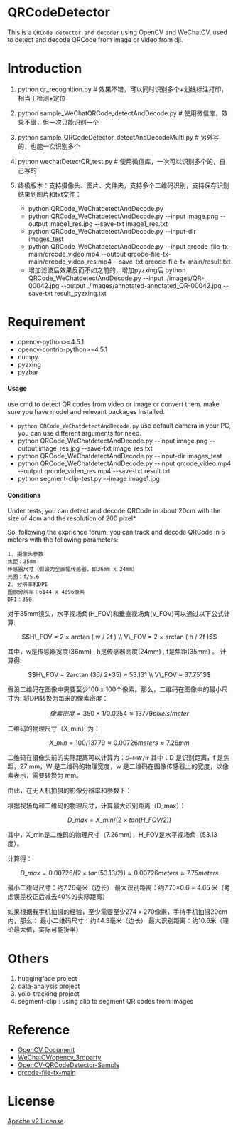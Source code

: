 # QRCodeDetector

This is a `QRCode detector and decoder` using OpenCV and WeChatCV, used to detect and decode QRCode from image or video from dji.

# Introduction
1. python qr_recognition.py # 效果不错，可以同时识别多个+划线标注打印，相当于检测+定位
2. python sample_WeChatQRCode_detectAndDecode.py # 使用微信库，效果不错，但一次只能识别一个
3. python sample_QRCodeDetector_detectAndDecodeMulti.py # 另外写的，也能一次识别多个
4. python wechatDetectQR_test.py # 使用微信库，一次可以识别多个的，自己写的

5. 终极版本：支持摄像头、图片、文件夹，支持多个二维码识别，支持保存识别结果到图片和txt文件：
    - python QRCode_WeChatdetectAndDecode.py
    - python QRCode_WeChatdetectAndDecode.py --input image.png --output image1_res.jpg --save-txt image1_res.txt
    - python QRCode_WeChatdetectAndDecode.py --input-dir images_test
    - python QRCode_WeChatdetectAndDecode.py --input qrcode-file-tx-main/qrcode_video.mp4 --output qrcode-file-tx-main/qrcode_video_res.mp4 --save-txt qrcode-file-tx-main/result.txt
    - 增加滤波后效果反而不如之前的，增加pyzxing后
    python QRCode_WeChatdetectAndDecode.py --input ./images/QR-00042.jpg --output ./images/annotated-annotated_QR-00042.jpg --save-txt result_pyzxing.txt


# Requirement 
* opencv-python>=4.5.1
* opencv-contrib-python>=4.5.1
* numpy
* pyzxing
* pyzbar

#### Usage

use cmd to detect QR codes from video or image or convert them. 
make sure you have model and relevant packages installed. 
- `python QRCode_WeChatdetectAndDecode.py` use default camera in your PC, you can use different arguments for need.
- python QRCode_WeChatdetectAndDecode.py --input image.png --output image_res.jpg --save-txt image_res.txt
- python QRCode_WeChatdetectAndDecode.py --input-dir images_test
- python QRCode_WeChatdetectAndDecode.py --input qrcode_video.mp4 --output qrcode_video_res.mp4 --save-txt result.txt
- python segment-clip-test.py --image image1.jpg

#### Conditions

Under tests, you can detect and decode QRCode in about 20cm with the size of 4cm and the resolution of 200 pixel*.

So, following the exprience forum, you can track and decode QRCode in 5 meters with the following parameters:
```
1. 摄像头参数
焦距：35mm 
传感器尺寸（假设为全画幅传感器，即36mm x 24mm）
光圈：f/5.6
2. 分辨率和DPI
图像分辨率：6144 x 4096像素
DPI：350
```
对于35mm镜头，水平视场角(H_FOV)和垂直视场角(V_FOV)可以通过以下公式计算:
```math
H\_FOV = 2 × arctan ( w / 2f ) \\
V\_FOV = 2 × arctan ( h / 2f )
```
其中，w是传感器宽度(36mm) , h是传感器高度(24mm) , f是焦距(35mm) 。
计算得:

```math
H\_FOV = 2arctan (36/ 2*35) ≈ 53.13° \\
V\_FOV ≈ 37.75°
```

假设二维码在图像中需要至少100 x 100个像素。那么，二维码在图像中的最小尺寸为:
将DPI转换为每米的像素密度：

```math
像素密度=350×1 /0.0254≈13779 pixels/meter
```
二维码的物理尺寸（X_min）为：
```math
X\_min= 100 / 13779 ≈ 0.00726meters ≈ 7.26mm
```
二维码在摄像头前的实际距离可以计算为：`𝐷=𝑓×𝑊/𝑤`
其中：D 是识别距离，f 是焦距，27 mm，W 是二维码的物理宽度，w 是二维码在图像传感器上的宽度，以像素表示，需要转换为 mm。

由此，在无人机拍摄的影像分辨率和参数下：

根据视场角和二维码的物理尺寸，计算最大识别距离（D_max）：
```math
D\_max= X\_min/(2×tan(H\_FOV/2))
```

其中，X_min是二维码的物理尺寸（7.26mm），H_FOV是水平视场角（53.13度）。

计算得：
```math
D\_max =0.00726/(2×tan(53.13/2)) ≈0.00726meters ≈7.75meters
```
最小二维码尺寸：约7.26毫米（边长）
最大识别距离：约7.75×0.6 = 4.65 米（考虑误差校正后减去40%的实际距离）

如果根据我手机拍摄的经验，至少需要至少274 x 270像素，手持手机拍摄20cm内，那么：
最小二维码尺寸：约44.3毫米（边长）
最大识别距离：约10.6米（理论最大值，实际可能折半）


# Others
1. huggingface project
2. data-analysis project
3. yolo-tracking project
4. segment-clip : using clip to segment QR codes from images


# Reference
* [OpenCV Document](https://docs.opencv.org/master/namespaces.html)
* [WeChatCV/opencv_3rdparty]()
* [OpenCV-QRCodeDetector-Sample]()
* [qrcode-file-tx-main]()
 
# License 
[Apache v2 License](LICENSE).
